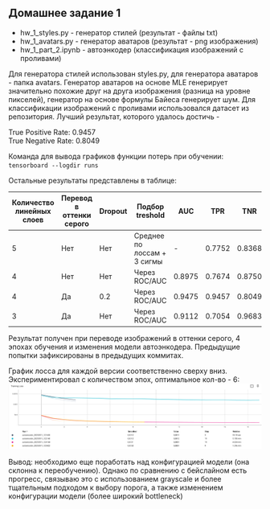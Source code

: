 ## Домашнее задание 1

- hw_1_styles.py - генератор стилей (результат - файлы txt)
- hw_1_avatars.py - генератор аватаров (результат - png изображения)
- hw_1_part_2.ipynb - автоэнкодер (классификация изображений с проливами)

Для генератора стилей использован styles.py, для генератора аватаров - папка avatars. Генератор аватаров на основе MLE генерирует значительно похожие друг на друга изображения (разница на уровне пикселей), генератор на основе формулы Байеса генерирует шум. Для классификации изображений с проливами использовался датасет из репозитория. Лучший результат, которого удалось достичь - 

True Positive Rate: 0.9457\
True Negative Rate: 0.8049

Команда для вывода графиков функции потерь при обучении: ```tensorboard --logdir runs```

Остальные результаты представлены в таблице:

| Количество линейных слоев | Перевод в оттенки серого | Dropout | Подбор treshold            | AUC    | TPR    | TNR    |
|---------------------------|--------------------------|---------|----------------------------|--------|--------|--------|
| 5                         | Нет                     | Нет     | Среднее по лоссам + 3 сигмы | -      | 0.7752 | 0.8368 |
| 4                         | Нет                     | Нет     | Через ROC/AUC              | 0.8975 | 0.7674 | 0.8750 |
| 4                         | Да                      | 0.2     | Через ROC/AUC              | 0.9475 | 0.9457 | 0.8049 |
| 3                         | Да                      | Нет     | Через ROC/AUC              | 0.9112 | 0.7054 | 0.9683 |

Результат получен при переводе изображений в оттенки серого, 4 эпохах обучения и изменения модели автоэнкодера. Предыдущие попытки зафиксированы в предыдущих коммитах. 

График лосса для каждой версии соответственно сверху вниз. Экспериментировал с количеством эпох, оптимальное кол-во - 6:
![Исходные изображения](res/loss.png)

Вывод: необходимо еще поработать над конфигурацией модели (она склонна к переобучению). Однако по сравнению с бейслайном есть прогресс, связываю это с использованием grayscale и более тщательным подходом к выбору порога, а также изменением конфигурации модели (более широкий bottleneck)